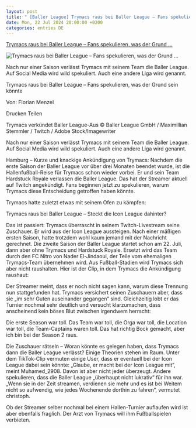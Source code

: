 ```yaml
---
layout: post
title: " [Baller League] Trymacs raus bei Baller League – Fans spekulieren, was der Grund ..."
date: Mon, 22 Jul 2024 20:00:00 +0200
categories: entries DE
---
```

[Trymacs raus bei Baller League – Fans spekulieren, was der Grund ...](https://www.ingame.de/news/streaming/baller-league-hardstuck-royale-tiktok-zuschauer-hamburg-maximiliian-stemmler-trymacs-twitch-streamer-93194646.html)

![Trymacs raus bei Baller League – Fans spekulieren, was der Grund ...](https://www.ingame.de/assets/images/35/119/35119220-trymacs-neben-dem-durchgestrichenen-baller-league-logo-2TiAN1J4ytfe.jpg)

Nach nur einer Saison verlässt Trymacs mit seinem Team die Baller League. Auf Social Media wird wild spekuliert. Auch eine andere Liga wird genannt.

Trymacs raus bei Baller League – Fans spekulieren, was der Grund sein könnte

Von: Florian Menzel

Drucken Teilen

Trymacs verkündet Baller League-Aus © Baller League GmbH / Maximillian Stemmler / Twitch / Adobe Stock/Imagewriter

Nach nur einer Saison verlässt Trymacs mit seinem Team die Baller League. Auf Social Media wird wild spekuliert. Auch eine andere Liga wird genannt.

Hamburg – Kurze und knackige Ankündigung von Trymacs: Nachdem die erste Saison der Baller League vor über drei Monaten beendet wurde, ist die Hallenfußball-Reise für Trymacs schon wieder vorbei. Er und sein Team Hardstuck Royale verlassen die Baller League. Das hat der Streamer aktuell auf Twitch angekündigt. Fans beginnen jetzt zu spekulieren, warum Trymacs diese Entscheidung getroffen haben könnte.



Trymacs hatte zuletzt etwas mit seinem Ofen zu kämpfen:

Trymacs raus bei Baller League – Steckt die Icon League dahinter?

Das ist passiert: Trymacs überrascht in seinem Twitch-Livestream seine Zuschauer. Er wird aus der Icon League aussteigen. Nach einer mäßigen ersten Saison, hatte trotzdem wohl kaum jemand mit der Nachricht gerechnet. Die zweite Saison der Baller League startet schon am 22. Juli, dann aber ohne Trymacs und Hardstuck Royale. Ersetzt wird das Team durch den FC Nitro von Nader El-Jindaoui, der Teile vom ehemaligen Trymacs-Team übernehmen wird. Aus Fußball-Stadien wird Trymacs sich aber nicht raushalten. Hier ist der Clip, in dem Trymacs die Ankündigung raushaut:

Der Streamer meint, dass er noch nicht sagen kann, warum diese Trennung nun stattgefunden hat. Trymacs versichert seinen Zuschauern aber, dass sie „im sehr Guten auseinander gegangen“ sind. Gleichzeitig lobt er das Turnier nochmal sehr deutlich und versucht klarzumachen, dass anscheinend kein böses Blut zwischen irgendwem herrscht:

Die erste Season war toll. Das Team war toll, die Orga war toll, die Location war toll, die Team-Captains waren toll. Das hat richtig Bock gemacht, aber ich bin bei der Season 2 raus.

Die Zuschauer rätseln – Woran könnte es gelegen haben, dass Trymacs dann die Baller League verlässt? Einige Theorien stehen im Raum. Unter dem TikTok-Clip vermuten einige User, dass er eventuell bei der Icon League dabei sein könnte: „Glaube, er macht bei der Icon League mit“, meint Muhamed_2908. Davon ist aber nicht jeder überzeugt. Andere spekulieren, dass die Baller League „überhaupt nicht lukrativ“ für ihn war. „Wenn sie in der Zeit streamen, verdienen sie mehr und es ist bei Weitem nicht so aufwendig, wie jedes Wochenende dorthin zu fahren“, vermutet christoph.

Ob der Streamer selber nochmal bei einem Hallen-Turnier auflaufen wird ist aber ebenfalls fraglich. Der Arzt von Trymacs will ihm Fußballspielen verbieten.

